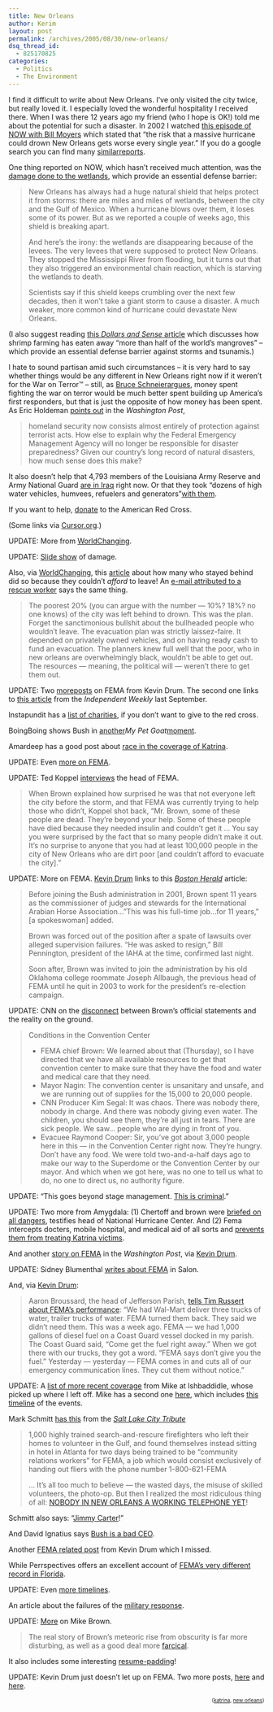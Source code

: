 ```yaml
---
title: New Orleans
author: Kerim
layout: post
permalink: /archives/2005/08/30/new-orleans/
dsq_thread_id:
  - 825170825
categories:
  - Politics
  - The Environment
---
```

I find it difficult to write about New Orleans. I&#8217;ve only visited the city twice, but really loved it. I especially loved the wonderful hospitality I received there. When I was there 12 years ago my friend (who I hope is OK!) told me about the potential for such a disaster. In 2002 I watched <a href="http://www.pbs.org/now/science/delta.html" onclick="_gaq.push(['_trackEvent', 'outbound-article', 'http://www.pbs.org/now/science/delta.html', 'this episode of NOW with Bill Moyers']);" >this episode of NOW with Bill Moyers</a> which stated that &#8220;the risk that a massive hurricane could drown New Orleans gets worse every single year.&#8221; If you do a google search you can find many <a href="http://www.popularmechanics.com/science/research/1282151.html" onclick="_gaq.push(['_trackEvent', 'outbound-article', 'http://www.popularmechanics.com/science/research/1282151.html', 'similar']);" >similar</a><a href="http://www.colorado.edu/hazards/o/nov04/nov04c.html" onclick="_gaq.push(['_trackEvent', 'outbound-article', 'http://www.colorado.edu/hazards/o/nov04/nov04c.html', 'reports']);" >reports</a>.

One thing reported on NOW, which hasn&#8217;t received much attention, was the <a href="http://www.pbs.org/now/transcript/transcript_neworleans.html" onclick="_gaq.push(['_trackEvent', 'outbound-article', 'http://www.pbs.org/now/transcript/transcript_neworleans.html', 'damage done to the wetlands']);" >damage done to the wetlands</a>, which provide an essential defense barrier:

> New Orleans has always had a huge natural shield that helps protect it from storms: there are miles and miles of wetlands, between the city and the Gulf of Mexico. When a hurricane blows over them, it loses some of its power. But as we reported a couple of weeks ago, this shield is breaking apart.
> 
> And here&#8217;s the irony: the wetlands are disappearing because of the levees. The very levees that were supposed to protect New Orleans. They stopped the Mississippi River from flooding, but it turns out that they also triggered an environmental chain reaction, which is starving the wetlands to death.
> 
> Scientists say if this shield keeps crumbling over the next few decades, then it won&#8217;t take a giant storm to cause a disaster. A much weaker, more common kind of hurricane could devastate New Orleans. 

(I also suggest reading <a href="http://dollarsandsense.org/0705nesiah.html" onclick="_gaq.push(['_trackEvent', 'outbound-article', 'http://dollarsandsense.org/0705nesiah.html', 'this Dollars and Sense article']);" >this <em>Dollars and Sense</em> article</a> which discusses how shrimp farming has eaten away &#8220;more than half of the world’s mangroves&#8221; &#8211; which provide an essential defense barrier against storms and tsunamis.)

I hate to sound partisan amid such circumstances &#8211; it is very hard to say whether things would be any different in New Orleans right now if it weren&#8217;t for the War on Terror™ &#8211; still, as <a href="http://www.schneier.com/" onclick="_gaq.push(['_trackEvent', 'outbound-article', 'http://www.schneier.com/', 'Bruce Schneier']);" >Bruce Schneier</a><a href="http://www.amazon.com/exec/obidos/redirect?tag=shashwaticom-20%26link_code=xm2%26camp=2025%26creative=165953%26path=http://www.amazon.com/gp/redirect.html%253fASIN=0387026207%2526tag=shashwaticom-20%2526lcode=xm2%2526cID=2025%2526ccmID=165953%2526location=/o/ASIN/0387026207%25253FSubscriptionId=02ZH6J1W0649DTNS6002" onclick="_gaq.push(['_trackEvent', 'outbound-article', 'http://www.amazon.com/exec/obidos/redirect?tag=shashwaticom-20%26link_code=xm2%26camp=2025%26creative=165953%26path=http://www.amazon.com/gp/redirect.html%253fASIN=0387026207%2526tag=shashwaticom-20%2526lcode=xm2%2526cID=2025%2526ccmID=165953%2526location=/o/ASIN/0387026207%25253FSubscriptionId=02ZH6J1W0649DTNS6002', 'argues']);" >argues</a>, money spent fighting the war on terror would be much better spent building up America&#8217;s first responders, but that is just the opposite of how money has been spent. As Eric Holdeman <a href="http://www.washingtonpost.com/wp-dyn/content/article/2005/08/29/AR2005082901445_pf.html" onclick="_gaq.push(['_trackEvent', 'outbound-article', 'http://www.washingtonpost.com/wp-dyn/content/article/2005/08/29/AR2005082901445_pf.html', 'points out']);" >points out</a> in the *Washington Post*,

> homeland security now consists almost entirely of protection against terrorist acts. How else to explain why the Federal Emergency Management Agency will no longer be responsible for disaster preparedness? Given our country&#8217;s long record of natural disasters, how much sense does this make?

It also doesn&#8217;t help that 4,793 members of the Louisiana Army Reserve and Army National Guard <a href="http://bobgeiger.blogspot.com/2005/08/and-how-many-mississippi-reserves-and.html" onclick="_gaq.push(['_trackEvent', 'outbound-article', 'http://bobgeiger.blogspot.com/2005/08/and-how-many-mississippi-reserves-and.html', 'are in Iraq']);" >are in Iraq</a> right now. Or that they took &#8220;dozens of high water vehicles, humvees, refuelers and generators&#8221;<a href="http://abc26.trb.com/news/natguard08012005,0,7101775,print.story?coll=wgno-news-1" onclick="_gaq.push(['_trackEvent', 'outbound-article', 'http://abc26.trb.com/news/natguard08012005,0,7101775,print.story?coll=wgno-news-1', 'with them']);" >with them</a>.

If you want to help, <a href="http://redcross.org/" onclick="_gaq.push(['_trackEvent', 'outbound-article', 'http://redcross.org/', 'donate']);" >donate</a> to the American Red Cross.

(Some links via <a href="http://cursor.org/" onclick="_gaq.push(['_trackEvent', 'outbound-article', 'http://cursor.org/', 'Cursor.org']);" >Cursor.org</a>.)

UPDATE: More from <a href="http://www.worldchanging.com/archives/003407.html" onclick="_gaq.push(['_trackEvent', 'outbound-article', 'http://www.worldchanging.com/archives/003407.html', 'WorldChanging']);" >WorldChanging</a>.

UPDATE: <a href="http://news.yahoo.com/photos/ss/events/ts/080304tropicalweathe" onclick="_gaq.push(['_trackEvent', 'outbound-article', 'http://news.yahoo.com/photos/ss/events/ts/080304tropicalweathe', 'Slide show']);" >Slide show</a> of damage.

Also, via <a href="http://www.worldchanging.com/archives/003409.html" onclick="_gaq.push(['_trackEvent', 'outbound-article', 'http://www.worldchanging.com/archives/003409.html', 'WorldChanging']);" >WorldChanging</a>, this <a href="http://www.ktre.com/Global/story.asp?S=3785439&#038;nav=2FH5dwDb" onclick="_gaq.push(['_trackEvent', 'outbound-article', 'http://www.ktre.com/Global/story.asp?S=3785439&nav=2FH5dwDb', 'article']);" >article</a> about how many who stayed behind did so because they couldn&#8217;t *afford* to leave! An <a href="http://www.boingboing.net/2005/08/30/email_attributed_to_.html" onclick="_gaq.push(['_trackEvent', 'outbound-article', 'http://www.boingboing.net/2005/08/30/email_attributed_to_.html', 'e-mail attributed to a rescue worker']);" >e-mail attributed to a rescue worker</a> says the same thing.

> The poorest 20% (you can argue with the number &#8212; 10%? 18%? no one knows) of the city was left behind to drown. This was the plan. Forget the sanctimonious bullshit about the bullheaded people who wouldn&#8217;t leave. The evacuation plan was strictly laissez-faire. It depended on privately owned vehicles, and on having ready cash to fund an evacuation. The planners knew full well that the poor, who in new orleans are overwhelmingly black, wouldn&#8217;t be able to get out. The resources &#8212; meaning, the political will &#8212; weren&#8217;t there to get them out.

UPDATE: Two <a href="http://www.washingtonmonthly.com/archives/individual/2005_08/007014.php" onclick="_gaq.push(['_trackEvent', 'outbound-article', 'http://www.washingtonmonthly.com/archives/individual/2005_08/007014.php', 'more']);" >more</a><a href="http://www.washingtonmonthly.com/archives/individual/2005_09/007020.php" onclick="_gaq.push(['_trackEvent', 'outbound-article', 'http://www.washingtonmonthly.com/archives/individual/2005_09/007020.php', 'posts']);" >posts</a> on FEMA from Kevin Drum. The second one links to <a href="http://www.indyweek.com/durham/2004-09-22/cover.html" onclick="_gaq.push(['_trackEvent', 'outbound-article', 'http://www.indyweek.com/durham/2004-09-22/cover.html', 'this article']);" >this article</a> from the *Independent Weekly* last September.

Instapundit has a <a href="http://instapundit.com/archives/025235.php" onclick="_gaq.push(['_trackEvent', 'outbound-article', 'http://instapundit.com/archives/025235.php', 'list of charities']);" >list of charities</a>, if you don&#8217;t want to give to the red cross.

BoingBoing shows Bush in <a href="http://www.boingboing.net/2005/08/31/_a_tale_of_two_photo.html" onclick="_gaq.push(['_trackEvent', 'outbound-article', 'http://www.boingboing.net/2005/08/31/_a_tale_of_two_photo.html', 'another']);" >another</a>*My Pet Goat*<a href="http://politicalhumor.about.com/od/bushvideos/v/bushpetgoat.htm" onclick="_gaq.push(['_trackEvent', 'outbound-article', 'http://politicalhumor.about.com/od/bushvideos/v/bushpetgoat.htm', 'moment']);" >moment</a>.

Amardeep has a good post about <a href="http://www.lehigh.edu/~amsp/2005/08/race-and-hurricane-katrina-two.html" onclick="_gaq.push(['_trackEvent', 'outbound-article', 'http://www.lehigh.edu/~amsp/2005/08/race-and-hurricane-katrina-two.html', 'race in the coverage of Katrina']);" >race in the coverage of Katrina</a>.

UPDATE: Even <a href="http://www.washingtonmonthly.com/archives/individual/2005_09/007023.php" onclick="_gaq.push(['_trackEvent', 'outbound-article', 'http://www.washingtonmonthly.com/archives/individual/2005_09/007023.php', 'more on FEMA']);" >more on FEMA</a>.

UPDATE: Ted Koppel <a href="http://www.cjrdaily.org/archives/001787.asp" onclick="_gaq.push(['_trackEvent', 'outbound-article', 'http://www.cjrdaily.org/archives/001787.asp', 'interviews']);" >interviews</a> the head of FEMA.

> When Brown explained how surprised he was that not everyone left the city before the storm, and that FEMA was currently trying to help those who didn&#8217;t, Koppel shot back, &#8220;Mr. Brown, some of these people are dead. They&#8217;re beyond your help. Some of these people have died because they needed insulin and couldn&#8217;t get it &#8230; You say you were surprised by the fact that so many people didn&#8217;t make it out. It&#8217;s no surprise to anyone that you had at least 100,000 people in the city of New Orleans who are dirt poor [and couldn&#8217;t afford to evacuate the city].&#8221;

UPDATE: More on FEMA. <a href="http://www.washingtonmonthly.com/archives/individual/2005_09/007039.php" onclick="_gaq.push(['_trackEvent', 'outbound-article', 'http://www.washingtonmonthly.com/archives/individual/2005_09/007039.php', 'Kevin Drum']);" >Kevin Drum</a> links to this *<a href="http://business.bostonherald.com/businessNews/view.bg?articleid=100857&#038;format=text" onclick="_gaq.push(['_trackEvent', 'outbound-article', 'http://business.bostonherald.com/businessNews/view.bg?articleid=100857&format=text', 'Boston Herald']);" >Boston Herald</a>* article:

> Before joining the Bush administration in 2001, Brown spent 11 years as the commissioner of judges and stewards for the International Arabian Horse Association&#8230;&#8221;This was his full-time job&#8230;for 11 years,&#8221; [a spokeswoman] added.
> 
> Brown was forced out of the position after a spate of lawsuits over alleged supervision failures. &#8220;He was asked to resign,&#8221; Bill Pennington, president of the IAHA at the time, confirmed last night.
> 
> Soon after, Brown was invited to join the administration by his old Oklahoma college roommate Joseph Allbaugh, the previous head of FEMA until he quit in 2003 to work for the president&#8217;s re-election campaign.

UPDATE: CNN on the <a href="http://www.cnn.com/2005/US/09/02/katrina.response/index.html" onclick="_gaq.push(['_trackEvent', 'outbound-article', 'http://www.cnn.com/2005/US/09/02/katrina.response/index.html', 'disconnect']);" >disconnect</a> between Brown&#8217;s official statements and the reality on the ground.

> Conditions in the Convention Center
> 
>   * FEMA chief Brown: We learned about that (Thursday), so I have directed that we have all available resources to get that convention center to make sure that they have the food and water and medical care that they need.
>   * Mayor Nagin: The convention center is unsanitary and unsafe, and we are running out of supplies for the 15,000 to 20,000 people.
>   * CNN Producer Kim Segal: It was chaos. There was nobody there, nobody in charge. And there was nobody giving even water. The children, you should see them, they&#8217;re all just in tears. There are sick people. We saw&#8230; people who are dying in front of you.
>   * Evacuee Raymond Cooper: Sir, you&#8217;ve got about 3,000 people here in this &#8212; in the Convention Center right now. They&#8217;re hungry. Don&#8217;t have any food. We were told two-and-a-half days ago to make our way to the Superdome or the Convention Center by our mayor. And which when we got here, was no one to tell us what to do, no one to direct us, no authority figure.

UPDATE: &#8220;This goes beyond stage management. <a href="http://www.washingtonmonthly.com/archives/individual/2005_09/007042.php" onclick="_gaq.push(['_trackEvent', 'outbound-article', 'http://www.washingtonmonthly.com/archives/individual/2005_09/007042.php', 'This is criminal']);" >This is criminal</a>.&#8221;

UPDATE: Two more from Amygdala: (1) Chertoff and brown were <a href="http://amygdalagf.blogspot.com/2005/09/chertoff-and-brown-were-briefed-on-all.html" onclick="_gaq.push(['_trackEvent', 'outbound-article', 'http://amygdalagf.blogspot.com/2005/09/chertoff-and-brown-were-briefed-on-all.html', 'briefed on all dangers']);" >briefed on all dangers</a>, testifies head of National Hurricane Center. And (2) Fema intercepts docters, mobile hospital, and medical aid of all sorts and <a href="http://amygdalagf.blogspot.com/2005/09/fema-intercepts-docters-mobile.html" onclick="_gaq.push(['_trackEvent', 'outbound-article', 'http://amygdalagf.blogspot.com/2005/09/fema-intercepts-docters-mobile.html', 'prevents them from treating Katrina victims']);" >prevents them from treating Katrina victims</a>.

And another <a href="http://www.washingtonpost.com/wp-dyn/content/article/2005/09/03/AR2005090301653_pf.html" onclick="_gaq.push(['_trackEvent', 'outbound-article', 'http://www.washingtonpost.com/wp-dyn/content/article/2005/09/03/AR2005090301653_pf.html', 'story on FEMA']);" >story on FEMA</a> in the *Washington Post*, via <a href="http://www.washingtonmonthly.com/archives/individual/2005_09/007047.php" onclick="_gaq.push(['_trackEvent', 'outbound-article', 'http://www.washingtonmonthly.com/archives/individual/2005_09/007047.php', 'Kevin Drum']);" >Kevin Drum</a>.

UPDATE: Sidney Blumenthal <a href="http://www.salon.com/opinion/blumenthal/2005/08/31/disaster_preparation/index.html" onclick="_gaq.push(['_trackEvent', 'outbound-article', 'http://www.salon.com/opinion/blumenthal/2005/08/31/disaster_preparation/index.html', 'writes about FEMA']);" >writes about FEMA</a> in Salon.

And, via <a href="http://www.washingtonmonthly.com/archives/individual/2005_09/007050.php" onclick="_gaq.push(['_trackEvent', 'outbound-article', 'http://www.washingtonmonthly.com/archives/individual/2005_09/007050.php', 'Kevin Drum']);" >Kevin Drum</a>:

> Aaron Broussard, the head of Jefferson Parish, <a href="http://artlevine.blogspot.com/archives/2005_09_01_artlevine_archive.html#112586978695475384" onclick="_gaq.push(['_trackEvent', 'outbound-article', 'http://artlevine.blogspot.com/archives/2005_09_01_artlevine_archive.html#112586978695475384', 'tells Tim Russert about FEMA&#8217;s performance']);" >tells Tim Russert about FEMA&#8217;s performance</a>: &#8220;We had Wal-Mart deliver three trucks of water, trailer trucks of water. FEMA turned them back. They said we didn&#8217;t need them. This was a week ago. FEMA — we had 1,000 gallons of diesel fuel on a Coast Guard vessel docked in my parish. The Coast Guard said, &#8220;Come get the fuel right away.&#8221; When we got there with our trucks, they got a word. &#8220;FEMA says don&#8217;t give you the fuel.&#8221; Yesterday — yesterday — FEMA comes in and cuts all of our emergency communication lines. They cut them without notice.&#8221;

UPDATE: A <a href="http://triptronix.net/ishbadiddle/archives/2005/09/06/15.13.05/" onclick="_gaq.push(['_trackEvent', 'outbound-article', 'http://triptronix.net/ishbadiddle/archives/2005/09/06/15.13.05/', 'list of more recent coverage']);" >list of more recent coverage</a> from Mike at Ishbaddidle, whose picked up where I left off. Mike has a second one <a href="http://triptronix.net/ishbadiddle/archives/2005/09/07/15.03.11/" onclick="_gaq.push(['_trackEvent', 'outbound-article', 'http://triptronix.net/ishbadiddle/archives/2005/09/07/15.03.11/', 'here']);" >here</a>, which includes <a href="http://www.thinkprogress.org/katrina-timeline" onclick="_gaq.push(['_trackEvent', 'outbound-article', 'http://www.thinkprogress.org/katrina-timeline', 'this timeline']);" >this timeline</a> of the events.

Mark Schmitt <a href="http://markschmitt.typepad.com/decembrist/2005/09/1800getaclue.html" onclick="_gaq.push(['_trackEvent', 'outbound-article', 'http://markschmitt.typepad.com/decembrist/2005/09/1800getaclue.html', 'has this']);" >has this</a> from the *<a href="http://www.sltrib.com/utah/ci_3004197" onclick="_gaq.push(['_trackEvent', 'outbound-article', 'http://www.sltrib.com/utah/ci_3004197', 'Salt Lake City Tribute']);" >Salt Lake City Tribute</a>*  


> 1,000 highly trained search-and-rescure firefighters who left their homes to volunteer in the Gulf, and found themselves instead sitting in hotel in Atlanta for two days being trained to be &#8220;community relations workers&#8221; for FEMA, a job which would consist exclusively of handing out fliers with the phone number 1-800-621-FEMA 
> 
> &#8230; It&#8217;s all too much to believe &#8212; the wasted days, the misuse of skilled volunteers, the photo-op. But then I realized the most ridiculous thing of all: <a href="http://www.forbes.com/technology/ebusiness/feeds/ap/2005/09/06/ap2209245.html" onclick="_gaq.push(['_trackEvent', 'outbound-article', 'http://www.forbes.com/technology/ebusiness/feeds/ap/2005/09/06/ap2209245.html', 'NOBODY IN NEW ORLEANS A WORKING TELEPHONE YET']);" >NOBODY IN NEW ORLEANS A WORKING TELEPHONE YET</a>!

Schmitt also says: &#8220;<a href="http://markschmitt.typepad.com/decembrist/2005/09/jimmy_carter_ji.html" onclick="_gaq.push(['_trackEvent', 'outbound-article', 'http://markschmitt.typepad.com/decembrist/2005/09/jimmy_carter_ji.html', 'Jimmy Carter']);" >Jimmy Carter</a>!&#8221;

And David Ignatius says <a href="http://www.washingtonpost.com/wp-dyn/content/article/2005/09/06/AR2005090601364_pf.html" onclick="_gaq.push(['_trackEvent', 'outbound-article', 'http://www.washingtonpost.com/wp-dyn/content/article/2005/09/06/AR2005090601364_pf.html', 'Bush is a bad CEO']);" >Bush is a bad CEO</a>.

Another <a href="http://www.washingtonmonthly.com/archives/individual/2005_09/007051.php" onclick="_gaq.push(['_trackEvent', 'outbound-article', 'http://www.washingtonmonthly.com/archives/individual/2005_09/007051.php', 'FEMA related post']);" >FEMA related post</a> from Kevin Drum which I missed.

While Perrspectives offers an excellent account of <a href="http://www.perrspectives.com/blog/archives/000246.htm" onclick="_gaq.push(['_trackEvent', 'outbound-article', 'http://www.perrspectives.com/blog/archives/000246.htm', 'FEMA&#8217;s very different record in Florida']);" >FEMA&#8217;s very different record in Florida</a>.

UPDATE: Even <a href="http://www.washingtonmonthly.com/archives/individual/2005_09/007075.php" onclick="_gaq.push(['_trackEvent', 'outbound-article', 'http://www.washingtonmonthly.com/archives/individual/2005_09/007075.php', 'more timelines']);" >more timelines</a>.

An article about the failures of the <a href="http://www.tnr.com/doc.mhtml?pt=SbYQn%2BsfDZ8CbL4XgwCLY2%3D%3D" onclick="_gaq.push(['_trackEvent', 'outbound-article', 'http://www.tnr.com/doc.mhtml?pt=SbYQn%2BsfDZ8CbL4XgwCLY2%3D%3D', 'military response']);" >military response</a>.

UPDATE: <a href="http://www.washingtonmonthly.com/archives/individual/2005_09/007080.php" onclick="_gaq.push(['_trackEvent', 'outbound-article', 'http://www.washingtonmonthly.com/archives/individual/2005_09/007080.php', 'More']);" >More</a> on Mike Brown.

> The real story of Brown&#8217;s meteoric rise from obscurity is far more disturbing, as well as a good deal more <a href="http://www.tnr.com/doc.mhtml?i=20050919&#038;s=campos091905" onclick="_gaq.push(['_trackEvent', 'outbound-article', 'http://www.tnr.com/doc.mhtml?i=20050919&s=campos091905', 'farcical']);" >farcical</a>.

It also includes some interesting <a href="http://www.ericumansky.com/2005/09/breaking_browns.html" onclick="_gaq.push(['_trackEvent', 'outbound-article', 'http://www.ericumansky.com/2005/09/breaking_browns.html', 'resume-padding']);" >resume-padding</a>!

UPDATE: Kevin Drum just doesn&#8217;t let up on FEMA. Two more posts, <a href="http://www.washingtonmonthly.com/archives/individual/2005_09/007086.php" onclick="_gaq.push(['_trackEvent', 'outbound-article', 'http://www.washingtonmonthly.com/archives/individual/2005_09/007086.php', 'here']);" >here</a> and <a href="http://www.washingtonmonthly.com/archives/individual/2005_09/007088.php" onclick="_gaq.push(['_trackEvent', 'outbound-article', 'http://www.washingtonmonthly.com/archives/individual/2005_09/007088.php', 'here']);" >here</a>.

<!-- technorati tags start -->

<div style="text-align:right;">
  <span style="font-size:x-small;">{<a href="http://www.technorati.com/tag/katrina" onclick="_gaq.push(['_trackEvent', 'outbound-article', 'http://www.technorati.com/tag/katrina', 'katrina']);"  rel="tag">katrina</a>, <a href="http://www.technorati.com/tag/new orleans" onclick="_gaq.push(['_trackEvent', 'outbound-article', 'http://www.technorati.com/tag/new orleans', 'new orleans']);"  rel="tag">new orleans</a>}</span>


<!-- technorati tags end -->

